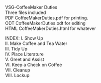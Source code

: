 VSG-CoffeeMaker Duties<br>
Three files included <br>
PDF CoffeeMakerDuties.pdf for printing.<br>
ODT CoffeeMakerDuties.odt for editing<br>
HTML CoffeeMakerDuties.html for whatever<br>

INDEX:
I.		Show Up<br>
II.		Make Coffee and Tea Water	<br> 
III. 	Tidy Up<br>
IV.		Place Literature <br>
V.		Greet and Assist <br>
VI. 	Keep a Check on Coffee <br>
VII.	Cleanup<br>
VIII.	Lockup<br>




